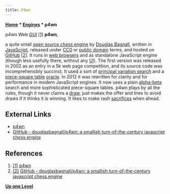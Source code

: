 ```yaml
---
title: P4wn
---
```

**[Home](Home "Home") \* [Engines](Engines "Engines") \* p4wn**



 [](http://p4wn.sourceforge.net/) p4wn Web [GUI](GUI "GUI") <a id="cite-note-1" href="#cite-ref-1">[1]</a> 
**p4wn**,  

a quite small [open source chess engine](Category:Open_Source "Category:Open Source") by [Douglas Bagnall](Douglas_Bagnall "Douglas Bagnall"), written in [JavaScript](JavaScript "JavaScript"), released under [CC0](https://en.wikipedia.org/wiki/Creative_Commons) or [public domain](https://en.wikipedia.org/wiki/Public_domain) terms, and hosted on [GitHub](https://en.wikipedia.org/wiki/GitHub) <a id="cite-note-2" href="#cite-ref-2">[2]</a>.
It runs in [web browsers](https://en.wikipedia.org/wiki/Web_browser) and as standalone JavaScript engine (though less usefully there, without any [UI](User_Interface "User Interface")). 
The first version was released in 2002 as an entry in a 5k web page competition, and its source code was incomprehensibly succinct. 
It used a sort of [principal variation search](Principal_Variation_Search "Principal Variation Search") and a [piece-square table](Piece-Square_Tables "Piece-Square Tables") [oracle](Oracle "Oracle"). 
In 2012 it was rewritten for clarity and for performance in modern JavaScript engines. It now uses a plain [alpha-beta](Alpha-Beta "Alpha-Beta") search and more sophisticated piece-square tables. 
p4wn plays by all the rules, though it never claims a [draw](Draw "Draw"), just makes the offer and tries to avoid draws if it thinks it is winning. It likes to make rash [sacrifices](Sacrifice "Sacrifice") when ahead.



## External Links


* [p4wn](http://p4wn.sourceforge.net/)
* [GitHub - douglasbagnall/p4wn: a smallish turn-of-the-century javascript chess engine](https://github.com/douglasbagnall/p4wn)


## References


1. <a id="cite-ref-1" href="#cite-note-1">[1]</a> [p4wn](http://p4wn.sourceforge.net/)
2. <a id="cite-ref-2" href="#cite-note-2">[2]</a>  [GitHub - douglasbagnall/p4wn: a smallish turn-of-the-century javascript chess engine](https://github.com/douglasbagnall/p4wn)

**[Up one Level](Engines "Engines")**







 
